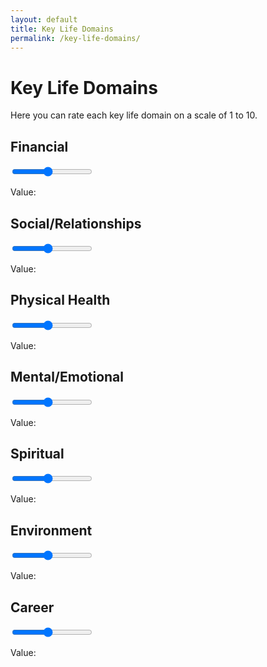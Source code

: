 ```yaml
---
layout: default
title: Key Life Domains
permalink: /key-life-domains/
---
```


# Key Life Domains

Here you can rate each key life domain on a scale of 1 to 10.

## Financial
<input type="range" min="1" max="10" value="5" class="slider" id="financialRange">
<p>Value: <span id="financialValue"></span></p>

## Social/Relationships
<input type="range" min="1" max="10" value="5" class="slider" id="socialRange">
<p>Value: <span id="socialValue"></span></p>

## Physical Health
<input type="range" min="1" max="10" value="5" class="slider" id="physicalRange">
<p>Value: <span id="physicalValue"></span></p>

## Mental/Emotional
<input type="range" min="1" max="10" value="5" class="slider" id="mentalRange">
<p>Value: <span id="mentalValue"></span></p>

## Spiritual
<input type="range" min="1" max="10" value="5" class="slider" id="spiritualRange">
<p>Value: <span id="spiritualValue"></span></p>

## Environment
<input type="range" min="1" max="10" value="5" class="slider" id="environmentRange">
<p>Value: <span id="environmentValue"></span></p>

## Career
<input type="range" min="1" max="10" value="5" class="slider" id="careerRange">
<p>Value: <span id="careerValue"></span></p>

<script>
document.addEventListener("DOMContentLoaded", function() {
  var sliders = document.querySelectorAll(".slider");
  sliders.forEach(function(slider) {
    var valueDisplay = document.getElementById(slider.id.replace("Range", "Value"));
    valueDisplay.innerHTML = slider.value; // Display the default slider value

    slider.oninput = function() {
      valueDisplay.innerHTML = this.value;
    };
  });
});
</script>
